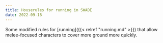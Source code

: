 ```yaml
---
title: Houserules for running in SWADE
date: 2022-09-18
---
```


Some modified rules for [running]({{< relref "running.md" >}}) that allow melee-focused characters to cover more ground more quickly.
<!--more-->